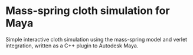 # Mass-spring cloth simulation for Maya
Simple interactive cloth simulation using the mass-spring model and verlet integration, written as a C++ plugin to Autodesk Maya.
